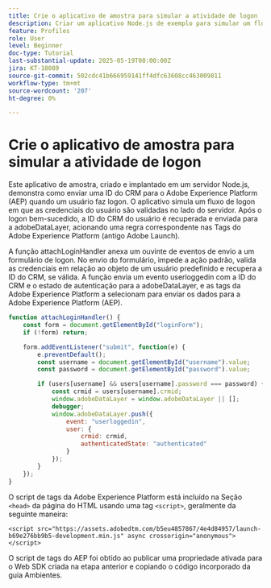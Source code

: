 ```yaml
---
title: Crie o aplicativo de amostra para simular a atividade de logon
description: Criar um aplicativo Node.js de exemplo para simular um fluxo de logon
feature: Profiles
role: User
level: Beginner
doc-type: Tutorial
last-substantial-update: 2025-05-19T00:00:00Z
jira: KT-18089
source-git-commit: 502cdc41b666959141ff4dfc63608cc463009811
workflow-type: tm+mt
source-wordcount: '207'
ht-degree: 0%

---
```



# Crie o aplicativo de amostra para simular a atividade de logon

Este aplicativo de amostra, criado e implantado em um servidor Node.js, demonstra como enviar uma ID do CRM para o Adobe Experience Platform (AEP) quando um usuário faz logon. O aplicativo simula um fluxo de logon em que as credenciais do usuário são validadas no lado do servidor. Após o logon bem-sucedido, a ID do CRM do usuário é recuperada e enviada para a adobeDataLayer, acionando uma regra correspondente nas Tags do Adobe Experience Platform (antigo Adobe Launch).

A função attachLoginHandler anexa um ouvinte de eventos de envio a um formulário de logon. No envio do formulário, impede a ação padrão, valida as credenciais em relação ao objeto de um usuário predefinido e recupera a ID do CRM, se válida. A função envia um evento userloggedin com a ID do CRM e o estado de autenticação para a adobeDataLayer, e as tags da Adobe Experience Platform a selecionam para enviar os dados para a Adobe Experience Platform (AEP).


```javascript
function attachLoginHandler() {
    const form = document.getElementById("loginForm");
    if (!form) return;

    form.addEventListener("submit", function(e) {
        e.preventDefault();
        const username = document.getElementById("username").value;
        const password = document.getElementById("password").value;

        if (users[username] && users[username].password === password) {
            const crmid = users[username].crmid;
            window.adobeDataLayer = window.adobeDataLayer || [];
            debugger;
            window.adobeDataLayer.push({
                event: "userloggedin",
                user: {
                    crmid: crmid,
                    authenticatedState: "authenticated"
                }
            });
        }
    });
}
```

O script de tags da Adobe Experience Platform está incluído na Seção `<head>` da página do HTML usando uma tag `<script>`, geralmente da seguinte maneira:

`<script src="https://assets.adobedtm.com/b5eu4857867/4e4d84957/launch-b69e276bb9b5-development.min.js" async crossorigin="anonymous"></script>`

O script de tags do AEP foi obtido ao publicar uma propriedade ativada para o Web SDK criada na etapa anterior e copiando o código incorporado da guia Ambientes.


